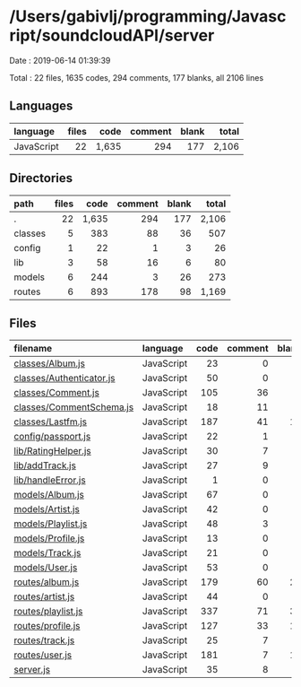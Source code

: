 # /Users/gabivlj/programming/Javascript/soundcloudAPI/server

Date : 2019-06-14 01:39:39

Total : 22 files,  1635 codes, 294 comments, 177 blanks, all 2106 lines

## Languages
| language | files | code | comment | blank | total |
| :--- | ---: | ---: | ---: | ---: | ---: |
| JavaScript | 22 | 1,635 | 294 | 177 | 2,106 |

## Directories
| path | files | code | comment | blank | total |
| :--- | ---: | ---: | ---: | ---: | ---: |
| . | 22 | 1,635 | 294 | 177 | 2,106 |
| classes | 5 | 383 | 88 | 36 | 507 |
| config | 1 | 22 | 1 | 3 | 26 |
| lib | 3 | 58 | 16 | 6 | 80 |
| models | 6 | 244 | 3 | 26 | 273 |
| routes | 6 | 893 | 178 | 98 | 1,169 |

## Files
| filename | language | code | comment | blank | total |
| :--- | :--- | ---: | ---: | ---: | ---: |
| [classes/Album.js](file:///Users/gabivlj/programming/Javascript/soundcloudAPI/server/classes/Album.js) | JavaScript | 23 | 0 | 2 | 25 |
| [classes/Authenticator.js](file:///Users/gabivlj/programming/Javascript/soundcloudAPI/server/classes/Authenticator.js) | JavaScript | 50 | 0 | 7 | 57 |
| [classes/Comment.js](file:///Users/gabivlj/programming/Javascript/soundcloudAPI/server/classes/Comment.js) | JavaScript | 105 | 36 | 8 | 149 |
| [classes/CommentSchema.js](file:///Users/gabivlj/programming/Javascript/soundcloudAPI/server/classes/CommentSchema.js) | JavaScript | 18 | 11 | 2 | 31 |
| [classes/Lastfm.js](file:///Users/gabivlj/programming/Javascript/soundcloudAPI/server/classes/Lastfm.js) | JavaScript | 187 | 41 | 17 | 245 |
| [config/passport.js](file:///Users/gabivlj/programming/Javascript/soundcloudAPI/server/config/passport.js) | JavaScript | 22 | 1 | 3 | 26 |
| [lib/RatingHelper.js](file:///Users/gabivlj/programming/Javascript/soundcloudAPI/server/lib/RatingHelper.js) | JavaScript | 30 | 7 | 3 | 40 |
| [lib/addTrack.js](file:///Users/gabivlj/programming/Javascript/soundcloudAPI/server/lib/addTrack.js) | JavaScript | 27 | 9 | 2 | 38 |
| [lib/handleError.js](file:///Users/gabivlj/programming/Javascript/soundcloudAPI/server/lib/handleError.js) | JavaScript | 1 | 0 | 1 | 2 |
| [models/Album.js](file:///Users/gabivlj/programming/Javascript/soundcloudAPI/server/models/Album.js) | JavaScript | 67 | 0 | 4 | 71 |
| [models/Artist.js](file:///Users/gabivlj/programming/Javascript/soundcloudAPI/server/models/Artist.js) | JavaScript | 42 | 0 | 4 | 46 |
| [models/Playlist.js](file:///Users/gabivlj/programming/Javascript/soundcloudAPI/server/models/Playlist.js) | JavaScript | 48 | 3 | 5 | 56 |
| [models/Profile.js](file:///Users/gabivlj/programming/Javascript/soundcloudAPI/server/models/Profile.js) | JavaScript | 13 | 0 | 5 | 18 |
| [models/Track.js](file:///Users/gabivlj/programming/Javascript/soundcloudAPI/server/models/Track.js) | JavaScript | 21 | 0 | 4 | 25 |
| [models/User.js](file:///Users/gabivlj/programming/Javascript/soundcloudAPI/server/models/User.js) | JavaScript | 53 | 0 | 4 | 57 |
| [routes/album.js](file:///Users/gabivlj/programming/Javascript/soundcloudAPI/server/routes/album.js) | JavaScript | 179 | 60 | 25 | 264 |
| [routes/artist.js](file:///Users/gabivlj/programming/Javascript/soundcloudAPI/server/routes/artist.js) | JavaScript | 44 | 0 | 6 | 50 |
| [routes/playlist.js](file:///Users/gabivlj/programming/Javascript/soundcloudAPI/server/routes/playlist.js) | JavaScript | 337 | 71 | 30 | 438 |
| [routes/profile.js](file:///Users/gabivlj/programming/Javascript/soundcloudAPI/server/routes/profile.js) | JavaScript | 127 | 33 | 16 | 176 |
| [routes/track.js](file:///Users/gabivlj/programming/Javascript/soundcloudAPI/server/routes/track.js) | JavaScript | 25 | 7 | 5 | 37 |
| [routes/user.js](file:///Users/gabivlj/programming/Javascript/soundcloudAPI/server/routes/user.js) | JavaScript | 181 | 7 | 16 | 204 |
| [server.js](file:///Users/gabivlj/programming/Javascript/soundcloudAPI/server/server.js) | JavaScript | 35 | 8 | 8 | 51 |